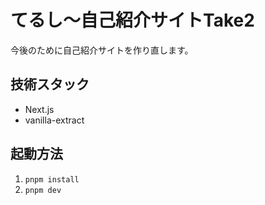 # てるし〜自己紹介サイトTake2

今後のために自己紹介サイトを作り直します。

## 技術スタック

-   Next.js
-   vanilla-extract

## 起動方法

1. `pnpm install`
1. `pnpm dev`
